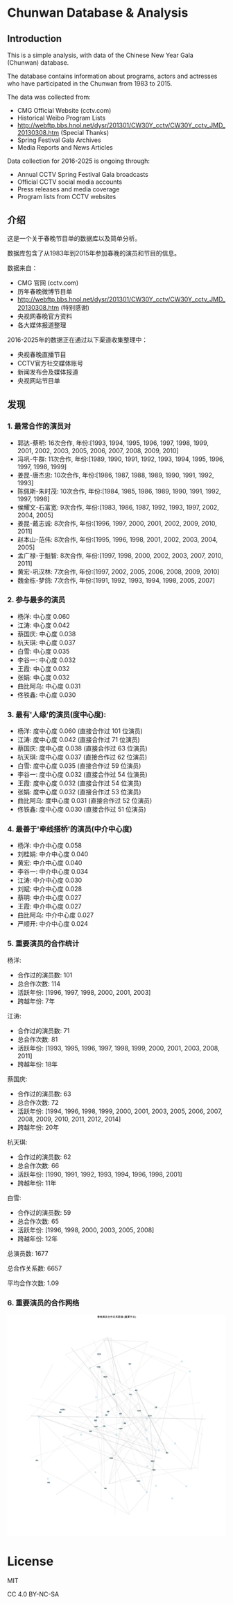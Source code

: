 # Chunwan Database & Analysis

## Introduction

This is a simple analysis, with data of the Chinese New Year Gala (Chunwan) database. 

The database contains information about programs, actors and actresses who have participated in the Chunwan from 1983 to 2015. 

The data was collected from:
- CMG Official Website (cctv.com)
- Historical Weibo Program Lists
- http://webftp.bbs.hnol.net/dysr/201301/CW30Y_cctv/CW30Y_cctv_JMD_20130308.htm (Special Thanks)
- Spring Festival Gala Archives
- Media Reports and News Articles

Data collection for 2016-2025 is ongoing through:
- Annual CCTV Spring Festival Gala broadcasts
- Official CCTV social media accounts
- Press releases and media coverage
- Program lists from CCTV websites

## 介绍

这是一个关于春晚节目单的数据库以及简单分析。

数据库包含了从1983年到2015年参加春晚的演员和节目的信息。

数据来自：
- CMG 官网 (cctv.com)
- 历年春晚微博节目单
- http://webftp.bbs.hnol.net/dysr/201301/CW30Y_cctv/CW30Y_cctv_JMD_20130308.htm (特别感谢)
- 央视网春晚官方资料
- 各大媒体报道整理

2016-2025年的数据正在通过以下渠道收集整理中：
- 央视春晚直播节目
- CCTV官方社交媒体账号
- 新闻发布会及媒体报道
- 央视网站节目单

## 发现

### 1. 最常合作的演员对

- 郭达-蔡明: 16次合作, 年份:[1993, 1994, 1995, 1996, 1997, 1998, 1999, 2001, 2002, 2003, 2005, 2006, 2007, 2008, 2009, 2010]
- 冯巩-牛群: 11次合作, 年份:[1989, 1990, 1991, 1992, 1993, 1994, 1995, 1996, 1997, 1998, 1999]
- 姜昆-唐杰忠: 10次合作, 年份:[1986, 1987, 1988, 1989, 1990, 1991, 1992, 1993]
- 陈佩斯-朱时茂: 10次合作, 年份:[1984, 1985, 1986, 1989, 1990, 1991, 1992, 1997, 1998]
- 侯耀文-石富宽: 9次合作, 年份:[1983, 1986, 1987, 1992, 1993, 1997, 2002, 2004, 2005]
- 姜昆-戴志诚: 8次合作, 年份:[1996, 1997, 2000, 2001, 2002, 2009, 2010, 2011]
- 赵本山-范伟: 8次合作, 年份:[1995, 1996, 1998, 2001, 2002, 2003, 2004, 2005]
- 孟广禄-于魁智: 8次合作, 年份:[1997, 1998, 2000, 2002, 2003, 2007, 2010, 2011]
- 黄宏-巩汉林: 7次合作, 年份:[1997, 2002, 2005, 2006, 2008, 2009, 2010]
- 魏金栋-梦鸽: 7次合作, 年份:[1991, 1992, 1993, 1994, 1998, 2005, 2007]


### 2. 参与最多的演员

- 杨洋: 中心度 0.060
- 江涛: 中心度 0.042
- 蔡国庆: 中心度 0.038
- 杭天琪: 中心度 0.037
- 白雪: 中心度 0.035
- 李谷一: 中心度 0.032
- 王霞: 中心度 0.032
- 张娟: 中心度 0.032
- 曲比阿乌: 中心度 0.031
- 佟铁鑫: 中心度 0.030

### 3. 最有'人缘'的演员(度中心度):

- 杨洋: 度中心度 0.060 (直接合作过 101 位演员)
- 江涛: 度中心度 0.042 (直接合作过 71 位演员)
- 蔡国庆: 度中心度 0.038 (直接合作过 63 位演员)
- 杭天琪: 度中心度 0.037 (直接合作过 62 位演员)
- 白雪: 度中心度 0.035 (直接合作过 59 位演员)
- 李谷一: 度中心度 0.032 (直接合作过 54 位演员)
- 王霞: 度中心度 0.032 (直接合作过 54 位演员)
- 张娟: 度中心度 0.032 (直接合作过 53 位演员)
- 曲比阿乌: 度中心度 0.031 (直接合作过 52 位演员)
- 佟铁鑫: 度中心度 0.030 (直接合作过 51 位演员)

### 4. 最善于'牵线搭桥'的演员(中介中心度)

- 杨洋: 中介中心度 0.058
- 刘桂娟: 中介中心度 0.040
- 黄宏: 中介中心度 0.040
- 李谷一: 中介中心度 0.034
- 江涛: 中介中心度 0.030
- 刘斌: 中介中心度 0.028
- 蔡明: 中介中心度 0.027
- 王霞: 中介中心度 0.027
- 曲比阿乌: 中介中心度 0.027
- 严顺开: 中介中心度 0.024

### 5. 重要演员的合作统计

杨洋:
- 合作过的演员数: 101
- 总合作次数: 114
- 活跃年份: [1996, 1997, 1998, 2000, 2001, 2003]
- 跨越年份: 7年

江涛:
- 合作过的演员数: 71
- 总合作次数: 81
- 活跃年份: [1993, 1995, 1996, 1997, 1998, 1999, 2000, 2001, 2003, 2008, 2011]
- 跨越年份: 18年

蔡国庆:
- 合作过的演员数: 63
- 总合作次数: 72
- 活跃年份: [1994, 1996, 1998, 1999, 2000, 2001, 2003, 2005, 2006, 2007, 2008, 2009, 2010, 2011, 2012, 2014]
- 跨越年份: 20年

杭天琪:
- 合作过的演员数: 62
- 总合作次数: 66
- 活跃年份: [1990, 1991, 1992, 1993, 1994, 1996, 1998, 2001]
- 跨越年份: 11年

白雪:
- 合作过的演员数: 59
- 总合作次数: 65
- 活跃年份: [1996, 1998, 2000, 2003, 2005, 2008]
- 跨越年份: 12年

总演员数: 1677

总合作关系数: 6657

平均合作次数: 1.09

### 6. 重要演员的合作网络

![重要演员的合作网络](./relationship_graph.png)

# License

MIT

CC 4.0 BY-NC-SA